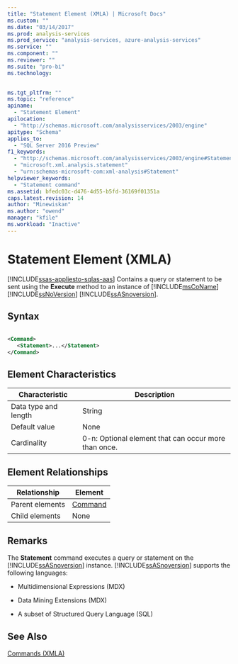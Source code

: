 ```yaml
---
title: "Statement Element (XMLA) | Microsoft Docs"
ms.custom: ""
ms.date: "03/14/2017"
ms.prod: analysis-services
ms.prod_service: "analysis-services, azure-analysis-services"
ms.service: ""
ms.component: ""
ms.reviewer: ""
ms.suite: "pro-bi"
ms.technology: 
  

ms.tgt_pltfrm: ""
ms.topic: "reference"
apiname: 
  - "Statement Element"
apilocation: 
  - "http://schemas.microsoft.com/analysisservices/2003/engine"
apitype: "Schema"
applies_to: 
  - "SQL Server 2016 Preview"
f1_keywords: 
  - "http://schemas.microsoft.com/analysisservices/2003/engine#Statement"
  - "microsoft.xml.analysis.statement"
  - "urn:schemas-microsoft-com:xml-analysis#Statement"
helpviewer_keywords: 
  - "Statement command"
ms.assetid: bfedc03c-d476-4d55-b5fd-36169f01351a
caps.latest.revision: 14
author: "Minewiskan"
ms.author: "owend"
manager: "kfile"
ms.workload: "Inactive"
---
```

# Statement Element (XMLA)
[!INCLUDE[ssas-appliesto-sqlas-aas](../../../includes/ssas-appliesto-sqlas-aas.md)]
  Contains a query or statement to be sent using the **Execute** method to an instance of [!INCLUDE[msCoName](../../../includes/msconame-md.md)] [!INCLUDE[ssNoVersion](../../../includes/ssnoversion-md.md)] [!INCLUDE[ssASnoversion](../../../includes/ssasnoversion-md.md)].  
  
## Syntax  
  
```xml  
  
<Command>  
   <Statement>...</Statement>  
</Command>  
```  
  
## Element Characteristics  
  
|Characteristic|Description|  
|--------------------|-----------------|  
|Data type and length|String|  
|Default value|None|  
|Cardinality|0-n: Optional element that can occur more than once.|  
  
## Element Relationships  
  
|Relationship|Element|  
|------------------|-------------|  
|Parent elements|[Command](../../../analysis-services/xmla/xml-elements-properties/command-element-xmla.md)|  
|Child elements|None|  
  
## Remarks  
 The **Statement** command executes a query or statement on the [!INCLUDE[ssASnoversion](../../../includes/ssasnoversion-md.md)] instance. [!INCLUDE[ssASnoversion](../../../includes/ssasnoversion-md.md)] supports the following languages:  
  
-   Multidimensional Expressions (MDX)  
  
-   Data Mining Extensions (MDX)  
  
-   A subset of Structured Query Language (SQL)  
  
## See Also  
 [Commands &#40;XMLA&#41;](../../../analysis-services/xmla/xml-elements-commands/xml-elements-commands.md)  
  
  
